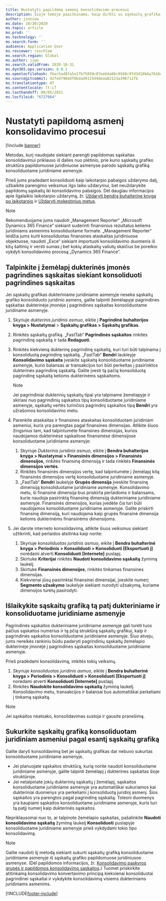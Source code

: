 ```yaml
---
title: Nustatyti papildomą asmenį konsolidavimo procesui
description: Šioje temoje paaiškinama, kaip dirbti su sąskaitų grafikais konsoliduojant bendroves.
author: jinniew
ms.date: 10/30/2020
ms.topic: article
ms.prod: ''
ms.technology: ''
ms.search.form: ''
audience: Application User
ms.reviewer: roschlom
ms.search.region: Global
ms.author: jiwo
ms.search.validFrom: 2020-10-31
ms.dyn365.ops.version: 8.0.1
ms.openlocfilehash: fbec5ad8fa5e17b75859c07ee64a66c9568c97d3d18b6a7616a64303d3a33f10
ms.sourcegitcommit: 42fe9790ddf0bdad911544deaa82123a396712fb
ms.translationtype: HT
ms.contentlocale: lt-LT
ms.lasthandoff: 08/05/2021
ms.locfileid: "6727964"
---
```

# <a name="set-up-a-subsidiary-legal-entity-for-consolidation"></a>Nustatyti papildomą asmenį konsolidavimo procesui

[!include [banner](../includes/banner.md)]

Metodas, kurį naudojate siekiant parengti papildomas sąskaitas konsolidavimui priklauso iš dalies nuo plėtinio, prie kurio sąskaitų grafiko struktūra papildomuose juridiniuose asmenyse parodo sąskaitų grafiką konsoliduotame juridiniame asmenyje.

Prieš jums pradedant konsoliduoti kaip laikotarpio pabaigos uždarymo dalį, užbaikite parengimo veiksmus ilgo laiko uždarymui, bet neuždarykite papildomų sąskaitų iki konsolidavimo pabaigos. Dėl daugiau informacijos apie ilgalaikio laikotarpio uždarymą, žr. [Uždaryti bendrą buhalterinę knygą po laikotarpio](close-general-ledger-at-period-end.md) ir [Uždaryti mokestinius metus](tasks/close-fiscal-year.md).

> [!NOTE]
>  Rekomenduojame jums naudoti „Management Reporter“ „Microsoft Dynamics 365 Finance“ siekiant suderinti finansinius rezultatus keliems juridiniams asmenims konsoliduotame formate. „Management Reporter“ leidžia jums kurti konsoliduotas finansines ataskaitas juridiniuose objektuose, naudoti „Exce“ siekiant importuoti konsolidavimo duomenis iš kitų šaltinių ir versti sumas į bet kokių ataskaitų valiutų skaičius be poreikio vykdyti konsolidavimo procesą „Dynamics 365 Finance“.

## <a name="map-subsidiary-main-accounts-to-consolidated-main-accounts"></a>Talpinkite į žemėlapį dukterinės įmonės pagrindines sąskaitas siekiant konsoliduoti pagrindines sąskaitas

Jei sąskaitų grafikas dukteriniame juridiniame asmenyje neseka sąskaitų grafiko konsoliduoto juridinio asmens, galite talpinti žemėlapyje pagrindines sąskaitas dukterinėje įmonėje į pagrindines sąskaitas konsoliduotame juridiname asmenyje.

1. Skyriuje *dukterinis juridinis asmuo*, eiktie į **Pagrindinė buhalterijos knyga \> Nustatymai** \> **Sąskaitų grafikas \> Sąskaitų grafikas**.
2. Rinkitės sąskaitų grafiką. „FastTab“ **Pagrindinės sąskaitos** rinkitės pagrindinę sąskaitą ir tada **Redaguoti**.
3. Rinkitės kiekvieną dukterinę pagrindinę sąskaitą, kuri turi būti talpinama į konsoliduotą pagrindinę sąskaitą. „FastTab“ **Bendri** laukleyje **Konsolidavimo sąskaita** įveskite sąskaitą konsoliduotame juridiniame asmenyje, kurio balansas ar transakcijos turi būti perkeltas į pasirinktos dukterinės pagrindinę sąskaitą. Galite įvesti tą pačią konsoliduotą pagrindinę sąskaitą kelioms dukterinėms sąskaitoms.

    > [!NOTE]
    > Jei pagrindiniai dukterinių sąskaitų tipai yra talpiname žemėlapyje ir skiriasi nuo pagrindinių sąskaitos tipų konsoliduotame juridiniame asmenyje, sąskaitų vertės turinčios pagrindinį sąskaitos tipą **Bendri** yra užrašomos konsolidavimo metu.

4. Parenkite ataskaitas ir finansines ataskaitas konsoliduotam juridiniam asmeniui, kuris yra parengtas pagal finansines dimensijas. Atlikite šiuos žingsnius tam, kad talpintumėte finansines dimensijas, kurios naudojamos dukterinėse sąskaitose finansinėse dimensijose konsoliduotame juridiniame asmenyje:

    1. Skyriuje *Dukterinis juridinis asmuo*, eiktie į **Bendra buhalterijos knyga \> Nustatymai \> Finansinės dimensijos \> Finansinės dimensijos**, rinkitės finansinę dimensiją ir tada rinkitės **Finansinės dimensijos vertės**.
    2. Rinkitės finansinės dimensijos vertę, kad talpintumėte į žemėlapį kitą finansinės dimensijos vertę konsoliduotame juridiniame asmenyje.
    3. „FastTab“ **Bendri** laukelyje **Grupės dimensija** įveskite finansinę dimensiją konsoliduotame juridiniame asmenyje. Konsolidavimo metu, ši finansinė dimensija bus priskirta perlaidoms ir balansams, kurie naudoja pasirinktą finansinę dimensiją dukteriniame juridiniame asmenyje. Finansinės dimensijos, kurias įvedėte čia turi būti naudojamos konsoliduotame juridiniame asmenyje. Galite priskirti finansinę dimensiją, kuri naudojama kaip grupės finansinė dimensija kelioms dukterinėms finansinėms dimensijoms.

5. Jei darote interneto konsolidavimą, atlikite šiuos veiksmus siekiant užtikrinti, kad perlaidos atsitinka kaip norite:

    1. Skyriuje *konsoliduotas juridinis asmuo*, eikite į **Bendra buhalterinė knyga \> Periodinis \> Konsoliduoti \> Konsoliduoti \[Eksportuoti į\]** norėdami atverti **Konsoliduoti \[Internete\]** puslapį.
    2. Skirtuke **Kriterijai** rinkitės **Naudoti konsolidavimo sąskaitą** žymimą laukelį.
    3. Skirtuke **Finansinės dimensijos**, rinkitės tinkamas finansines dimensijas.
    4. Kiekvienai jūsų pasirinktai finansinei dimensijai, įveskite numerį **Segmento užsakymo** laukelyje siekiant nurodyti užsakymą, kuriame dimensijos turėtų pasirodyti.

## <a name="maintain-the-same-chart-of-accounts-in-the-subsidiary-and-consolidated-legal-entities"></a>Išlaikykite sąskaitų grafiką tą patį dukteriniame ir konsoliduotame juridiniame asmenyje

Pagrindinės sąskaitos dukteriniame juridiniame asmenyje gali turėti tuos pačius sąskaitos numerius ir tą pčią struktūrą sąskaitų grafikui, kaip ir pagrindinės sąskaitos konsoliduotame juridiniame asmenyje. Šiuo atveju, jums nereikės rankiniu būdu padaryti pagrindinių sąskaitų žemėlapio dukterinėje įmonėje į pagrindines sąskaitas konsoliduotame juridiniame asmenyje.

Prieš pradėdami konsolidavimą, imkitės tokių veiksmų.

1. Skyriuje *konsoliduotas juridinis asmuo*, eikite į **Bendra buhalterinė knyga \> Periodinis \> Konsoliduoti \> Konsoliduoti \[Eksportuoti į\]** norėdami atverti **Konsoliduoti \[Internete\]** puslapį.
2. Rinkitės **Naudokite konsolidavimo sąskaitą** žymimą laukelį. Konsolidavimo metu, transakcijos ir balansai bus automatiškai perkeliami į tinkamą sąskaitą.

> [!NOTE]
> Jei sąskaitos neatsako, konsolidavimas sustoja ir gausite pranešimą.

## <a name="create-a-chart-of-accounts-for-the-consolidated-legal-entity-based-on-an-existing-chart-of-accounts"></a>Sukurkite sąskaitų grafiką konsoliduotam juridiniam asmeniui pagal esantį sąskaitų grafiką

Galite daryti konsolidavimą bet jei sąskaitų grafikas dar nebuvo sukurtas konsoliduotame juridiniame asmenyje.

- Jei planuojate sąskaitos struktūrą, kurią norite naudoti konsoliduotame juridiniame asmenyje, galite talpinti žemėlapį į dukterines sąskaitas šioje struktūroje.
- Jei netalpinate jokių dukterinių sąskaitų į žemėlapį, sąskaitos konsoliduotame juridiniame asmenyje yra automatiškai sukuriamos kai dukteriniai duomenys yra perkeliami į konsoliduotą juridinį asmenį. Šios sąskaitos yra parengtos pagal pagrindinę sąskaitą. Tolesni duomenys yra kaupiami sąskaitos konsoliduotame juridiniame asmenyje, kuris turi tą patįį numerį kaip dukterinės sąskaitos.

Nepriklausomai nuo to, ar talpinote žemėlapio sąskaitas, pašalinkite **Naudoti konsolidavimo sąskaitą** žymimą laukelį **Konsoliduoti** puslapyje konsoliduotame juridiniame asmenyje prieš vykdydami tokio tipo konsolidavimą.

> [!NOTE]
> Galite naudoti šį metodą siekiant sukurti sąskaitų grafiką konsoliduotame juridiniame asmenyje iš sąskaitų grafiko papildomuose juridiniusoe asmenyse. (Dėl papildomos informacijos, žr. [Konsolidavimo paskyros grupės ir papildomos konsolidavimo sąskaitos](../budgeting/consolidation-account-groups-consolidation-accounts.md).) Tuomet priskirkite atitinkamą konsolidavimo konvertavimo principą kiekvienai konsoliduotai pagrindinei sąskaitai ir vykdykite konsolidavimą visiems dukteriniams juridiniams asmenims.


[!INCLUDE[footer-include](../../includes/footer-banner.md)]